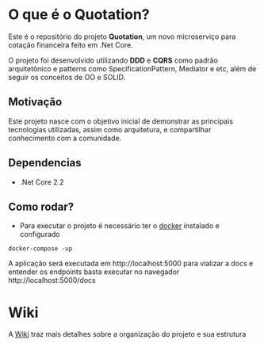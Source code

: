 O que é o Quotation?
=====================

Este é o repositório do projeto **Quotation**, um novo microserviço para cotação financeira feito em .Net Core.

O projeto foi desenvolvido utilizando **DDD** e **CQRS** como padrão arquitetônico e patterns como SpecificationPattern, Mediator e etc, além de seguir os conceitos de OO e SOLID.

## Motivação
Este projeto nasce com o objetivo inicial de demonstrar as principais tecnologias utilizadas, assim como arquitetura, e compartilhar conhecimento com a comunidade.

## Dependencias
- .Net Core 2.2
## Como rodar?
 - Para executar o projeto é necessário ter o [docker](https://www.docker.com) instalado e configurado
```docker
docker-compose -up
```
A aplicação será executada em http://localhost:5000 para vializar a docs e entender os endpoints basta executar no navegador http://localhost:5000/docs

# Wiki
A [Wiki](https://github.com/gambarra/quotation/wiki/home) traz mais detalhes sobre a organização do projeto e sua estrutura
